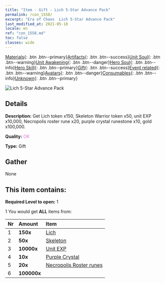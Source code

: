 ```yaml
---
title: "Item - Gift - Lich 5-Star Advance Pack"
permalink: /con_1558/
excerpt: "Era of Chaos  Lich 5-Star Advance Pack"
last_modified_at: 2021-05-18
locale: en
ref: "con_1558.md"
toc: false
classes: wide
---
```

 [Materials](/Items/){: .btn .btn--primary}[Artifacts](/Items/Artifacts/){: .btn .btn--success}[Unit Soul](/Items/UnitSoul/){: .btn .btn--warning}[Unit Awakening](/Items/UnitAwakening/){: .btn .btn--danger}[Hero Soul](/Items/HeroSoul/){: .btn .btn--info}[Hero Skill](/Items/HeroSkill/){: .btn .btn--primary}[Gift](/Items/Gift/){: .btn .btn--success}[Event related](/Items/Events/){: .btn .btn--warning}[Avatars](/Items/Avatars/){: .btn .btn--danger}[Consumables](/Items/Consumables/){: .btn .btn--info}[Unknown](/Items/Unknown/){: .btn .btn--primary}

 ![Lich 5-Star Advance Pack](/images/t/i_907167.png)

## Details
 **Description:** Get Lich token x150, Skeleton Warrior token x50, unit EXP x10,000, Necropolis roster rune x20, purple crystal runestone x10, gold x100,000.

 **Quality:** <span style="color: #DA70D6">OK</span>

 **Type:** Gift

## Gather

  None

## This item contains:

 **Required Level to open:** 1

 1 You would get **ALL** items  from:

  | Nr | Amount |     Item    |
  |:---|:-------|:------------|
  | 1 |  **150x** | [Lich](/Items/unt_212/) |  | 
  | 2 |  **50x** | [Skeleton](/Items/unt_208/) |  | 
  | 3 |  **10000x** | [Unit EXP](/Items/con_902/) |  | 
  | 4 |  **10x** | [Purple Crystal](/Items/con_720/) |  | 
  | 5 |  **20x** | [Necropolis Roster runes](/Items/con_755/) |  | 
  | 6 |  **100000x** | <i class="fas fa-coins"/> |  | 
